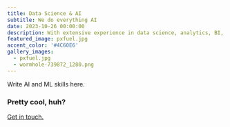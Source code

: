 ```yaml
---
title: Data Science & AI
subtitle: We do everything AI
date: 2023-10-26 00:00:00
description: With extensive experience in data science, analytics, BI, reinforcement learning, and deep learning, we're ready to help you excel.
featured_image: pxfuel.jpg
accent_color: '#4C60E6'
gallery_images:
  - pxfuel.jpg
  - wormhole-739872_1280.png
---
```

Write AI and ML skills here.

### Pretty cool, huh?



<a href="https://jekyllthemes.io/theme/made-portfolio-jekyll-theme" class="button--fill">Get in touch.</a>